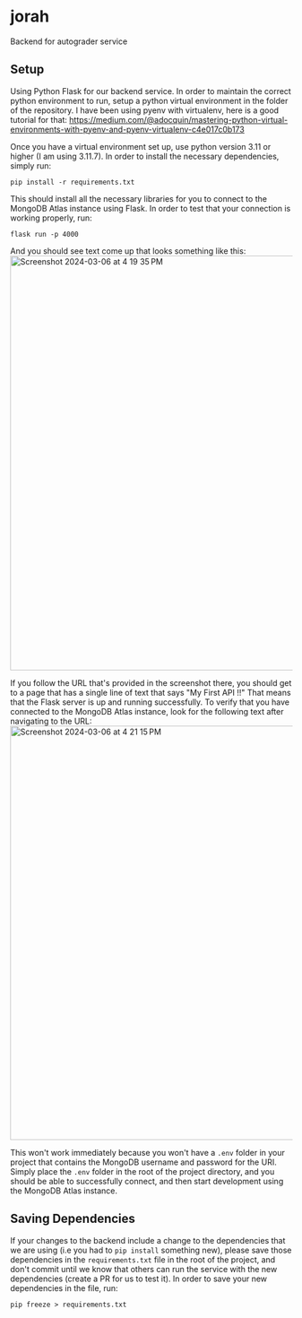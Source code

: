 # jorah
Backend for autograder service

## Setup
Using Python Flask for our backend service. In order to maintain the correct python environment to run, setup a python virtual environment in the folder of the repository. I have been using pyenv with virtualenv, here is a good tutorial for that: https://medium.com/@adocquin/mastering-python-virtual-environments-with-pyenv-and-pyenv-virtualenv-c4e017c0b173

Once you have a virtual environment set up, use python version 3.11 or higher (I am using 3.11.7). In order to install the necessary dependencies, simply run:

`pip install -r requirements.txt`

This should install all the necessary libraries for you to connect to the MongoDB Atlas instance using Flask. In order to test that your connection is working properly, run:

`flask run -p 4000`

And you should see text come up that looks something like this:<img width="740" alt="Screenshot 2024-03-06 at 4 19 35 PM" src="https://github.com/The-DSA-Duckies/jorah/assets/62037622/d0a04a2a-24ad-4bc3-a9d3-be92af36f695">

If you follow the URL that's provided in the screenshot there, you should get to a page that has a single line of text that says "My First API !!"
That means that the Flask server is up and running successfully. To verify that you have connected to the MongoDB Atlas instance, look for the following text after navigating to the URL:<img width="739" alt="Screenshot 2024-03-06 at 4 21 15 PM" src="https://github.com/The-DSA-Duckies/jorah/assets/62037622/c3d4c5de-6ba6-447c-8435-db86e01508c3">

This won't work immediately because you won't have a `.env` folder in your project that contains the MongoDB username and password for the URI. Simply place the `.env` folder in the root of the project directory, and you should be able to successfully connect, and then start development using the MongoDB Atlas instance.

## Saving Dependencies
If your changes to the backend include a change to the dependencies that we are using (i.e you had to `pip install` something new), please save those dependencies in the `requirements.txt` file in the root of the project, and don't commit until we know that others can run the service with the new dependencies (create a PR for us to test it). In order to save your new dependencies in the file, run:

`pip freeze > requirements.txt`
